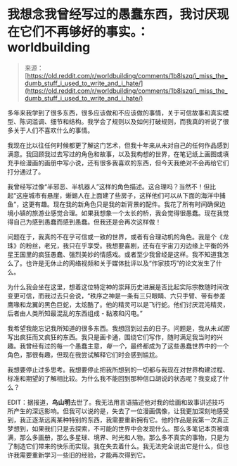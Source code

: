 <!--yml

类别：未分类

日期：2024-05-28 18:16:51

-->

# 我想念我曾经写过的愚蠢东西，我讨厌现在它们不再够好的事实。：worldbuilding

> 来源：[https://old.reddit.com/r/worldbuilding/comments/1b8lszq/i_miss_the_dumb_stuff_i_used_to_write_and_i_hate/](https://old.reddit.com/r/worldbuilding/comments/1b8lszq/i_miss_the_dumb_stuff_i_used_to_write_and_i_hate/)

多年来我学到了很多东西，很多应该做和不应该做的事情，关于可信故事和真实模型、陈词滥调、细节和结构。我学会了规则以及如何打破规则，而我真的听说了很多关于人们不喜欢什么的事情。

我现在比以往任何时候都更了解这门艺术，但我十年来从未对自己的任何作品感到满意。我回顾我过去写过的角色和故事，以及我构想的世界，在笔记纸上画图或填充手绘漫画的画册中写小说，还有很多我喜欢的东西，但今天我绝对不会再给它们打分通过了。

我曾经写过像“半邪恶、半机器人”这样的角色描述。这合理吗？当然不！但比起“这座城市有悬崖，蜥蜴人在上面建了些房子，这样他们可以从下面的海洋中捕鱼”，这更有趣。现在我的新角色只是我的新背景的配件。我花了所有时间确保边境小镇的旅游业感觉合理。如果我想象一个太长的桥，我会觉得很愚蠢。现在我觉得自己为感到愚蠢而感到愚蠢。但我还是会再次这样做！

问题在于，我真的不在乎可信或一致的世界，或者有合理动机的角色。我是个《龙珠》的粉丝，老兄，我只在乎享受。我想要喜剧，还有在宇宙刀刃边缘上平衡的外星王国里的疯狂愚蠢、强烈美妙的情感戏。或者至少我曾经是这样。我不知道我怎么了。也许是无休止的网络视频和关于媒体批评以及“作家技巧”的论文发生了什么。

为什么我会坐在这里，想着这位特定神的崇拜历史进展是否比起实际宗教随时间改变更可信，而我过去只会说，“秩序之神是一条有三只眼睛、六只手臂、带有参差鹰喙和龙翼的黑色巨蛇，太炫酷了。他的精灵可以是飞行蛇。他们讨厌混沌精灵，后者由人类所知最混乱的东西组成 - 黏液和闪电。”

我希望我能忘记我所知道的很多东西。我想回到过去的日子。问题是，我从未*试图*写出疯狂而又疯狂的东西。我只是画卡通，围绕它们写作，随时满足我当时的兴趣。我曾经有过的每一个愚蠢主意，*每一个*，最终都成为了这些愚蠢世界中的一个角色，那很有趣，但现在我尝试解释它们时会感到尴尬。

我想要停止过多思考。我想要停止把我所想到的一切都与我现在对世界构建过程、标准和期望的了解相比较。为什么我不能回到那种信口胡说的状态呢？我变成了什么？

EDIT：据报道，**鸟山明**去世了。我无法用言语描述他对我的绘画和故事讲述技巧所产生的深远影响。但我可以说的是，失去了一位漫画偶像，让我更加深刻地感受到，我正逐渐远离某种特别的东西，我需要重新拥有它。他的作品是我第一次真正梦想到，如果我们只是去探索，不可能的世界中会发现什么。那么多笔记本页被填满，那么多画册，那么多星球、境界、时光和人物。那么多不真实的事物，只是为了制造它们带来的快乐而实现。我在失去着什么。我无法完全说出它是什么，但也许我需要重新学习一些旧的经验，才能再次得到它。
